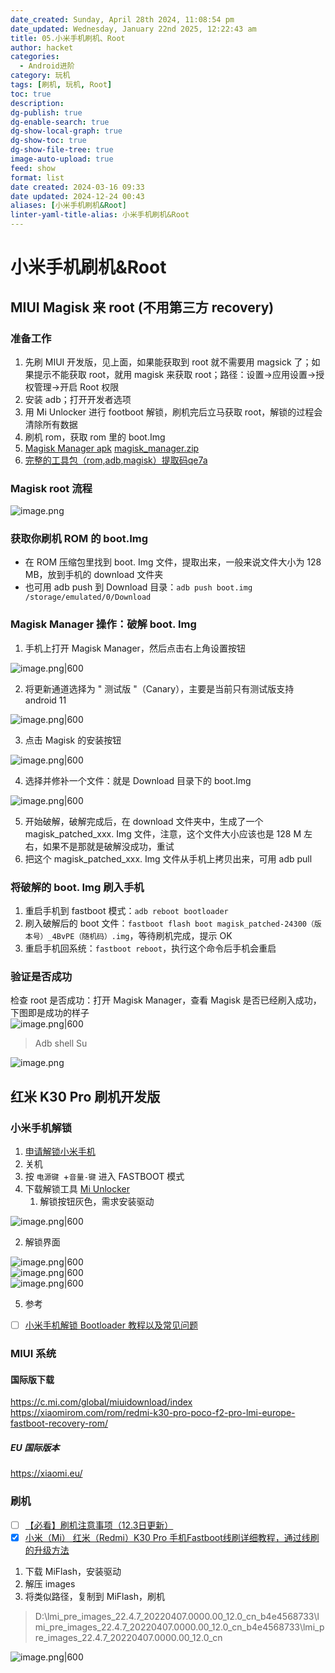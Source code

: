```yaml
---
date_created: Sunday, April 28th 2024, 11:08:54 pm
date_updated: Wednesday, January 22nd 2025, 12:22:43 am
title: 05.小米手机刷机、Root
author: hacket
categories:
  - Android进阶
category: 玩机
tags: [刷机, 玩机, Root]
toc: true
description: 
dg-publish: true
dg-enable-search: true
dg-show-local-graph: true
dg-show-toc: true
dg-show-file-tree: true
image-auto-upload: true
feed: show
format: list
date created: 2024-03-16 09:33
date updated: 2024-12-24 00:43
aliases: [小米手机刷机&Root]
linter-yaml-title-alias: 小米手机刷机&Root
---
```


# 小米手机刷机&Root

## MIUI Magisk 来 root (不用第三方 recovery)

### 准备工作

1. 先刷 MIUI 开发版，见上面，如果能获取到 root 就不需要用 magsick 了；如果提示不能获取 root，就用 magisk 来获取 root；路径：设置→应用设置→授权管理→开启 Root 权限
2. 安装 adb；打开开发者选项
3. 用 Mi Unlocker 进行 footboot 解锁，刷机完后立马获取 root，解锁的过程会清除所有数据
4. 刷机 rom，获取 rom 里的 boot.Img
5. [Magisk Manager apk](https://github.com/topjohnwu/magisk_files/blob/canary/app-debug.apk) [magisk_manager.zip](https://www.yuque.com/attachments/yuque/0/2023/zip/694278/1686503738752-83ac6106-94bd-426c-9bae-68c50144d397.zip?_lake_card=%7B%22src%22%3A%22https%3A%2F%2Fwww.yuque.com%2Fattachments%2Fyuque%2F0%2F2023%2Fzip%2F694278%2F1686503738752-83ac6106-94bd-426c-9bae-68c50144d397.zip%22%2C%22name%22%3A%22magisk_manager.zip%22%2C%22size%22%3A11990659%2C%22ext%22%3A%22zip%22%2C%22source%22%3A%22%22%2C%22status%22%3A%22done%22%2C%22download%22%3Atrue%2C%22taskId%22%3A%22u921721ba-2f4e-40cb-8fb6-1286f7f2565%22%2C%22taskType%22%3A%22upload%22%2C%22type%22%3A%22application%2Fx-zip-compressed%22%2C%22__spacing%22%3A%22both%22%2C%22mode%22%3A%22title%22%2C%22id%22%3A%22u9fb8d092%22%2C%22margin%22%3A%7B%22top%22%3Atrue%2C%22bottom%22%3Atrue%7D%2C%22card%22%3A%22file%22%7D)
6. [完整的工具包（rom,adb,magisk）提取码qe7a](https://pan.baidu.com/s/1GfkAZWYqGVnefZcf0VRhyQ#/)

### Magisk root 流程

![image.png](https://cdn.nlark.com/yuque/0/2023/png/694278/1686502248089-796a43d2-2265-4bf4-b218-9ee9516dce17.png#averageHue=%23f9f0ea&clientId=u3aa21e56-84f9-4&from=paste&height=357&id=u6bd5fcfd&originHeight=360&originWidth=1129&originalType=url&ratio=1.5&rotation=0&showTitle=false&size=60570&status=done&style=none&taskId=uedce2a15-1bcc-4a83-8050-f89cdfdb3f8&title=&width=1121)

### 获取你刷机 ROM 的 boot.Img

- 在 ROM 压缩包里找到 boot. Img 文件，提取出来，一般来说文件大小为 128 MB，放到手机的 download 文件夹
- 也可用 adb push 到 Download 目录：`adb push boot.img /storage/emulated/0/Download`

### Magisk Manager 操作：破解 boot. Img

1. 手机上打开 Magisk Manager，然后点击右上角设置按钮

![image.png|600](https://cdn.nlark.com/yuque/0/2023/png/694278/1686502944107-71618398-9e7b-438e-928f-f766ebca4039.png#averageHue=%231b1a19&clientId=u3aa21e56-84f9-4&from=paste&height=254&id=ubc35b6fe&originHeight=727&originWidth=1233&originalType=binary&ratio=1.5&rotation=0&showTitle=false&size=217389&status=done&style=none&taskId=u2ea8fde8-04fb-449f-9b66-e0ed284cad3&title=&width=430)

2. 将更新通道选择为 " 测试版 "（Canary），主要是当前只有测试版支持 android 11

![image.png|600](https://cdn.nlark.com/yuque/0/2023/png/694278/1686502990061-3e5133cd-c33e-4918-b678-9bfbf00f41cb.png#averageHue=%2313100e&clientId=u3aa21e56-84f9-4&from=paste&height=170&id=ubdee1fe0&originHeight=499&originWidth=1252&originalType=binary&ratio=1.5&rotation=0&showTitle=false&size=116822&status=done&style=none&taskId=ue07c8616-54f5-4cb2-86dc-cda1e8618de&title=&width=427)

3. 点击 Magisk 的安装按钮

![image.png|600](https://cdn.nlark.com/yuque/0/2023/png/694278/1686503024234-4d87cd54-5a4b-44fd-9bff-a0d8880e0ad8.png#averageHue=%231a1919&clientId=u3aa21e56-84f9-4&from=paste&height=238&id=u2d38a40d&originHeight=691&originWidth=1251&originalType=binary&ratio=1.5&rotation=0&showTitle=false&size=201866&status=done&style=none&taskId=uef4edc3e-a946-44ca-91eb-05591ec9e1c&title=&width=431)

4. 选择并修补一个文件：就是 Download 目录下的 boot.Img

![image.png|600](https://cdn.nlark.com/yuque/0/2023/png/694278/1686503096105-0bdfa822-56af-498b-9c2f-a09a75498642.png#averageHue=%231f1f1f&clientId=u3aa21e56-84f9-4&from=paste&height=949&id=u1be07e15&originHeight=2400&originWidth=1080&originalType=binary&ratio=1.5&rotation=0&showTitle=false&size=212548&status=done&style=none&taskId=u0386a2fa-e032-48ef-9232-1056645633a&title=&width=427)

5. 开始破解，破解完成后，在 download 文件夹中，生成了一个 magisk_patched_xxx. Img 文件，注意，这个文件大小应该也是 128 M 左右，如果不是那就是破解没成功，重试
6. 把这个 magisk_patched_xxx. Img 文件从手机上拷贝出来，可用 adb pull

### 将破解的 boot. Img 刷入手机

1. 重启手机到 fastboot 模式：`adb reboot bootloader`
2. 刷入破解后的 boot 文件：`fastboot flash boot magisk_patched-24300（版本号）_4BvPE（随机码）.img`，等待刷机完成，提示 OK
3. 重启手机回系统：`fastboot reboot`，执行这个命令后手机会重启

### 验证是否成功

检查 root 是否成功：打开 Magisk Manager，查看 Magisk 是否已经刷入成功，下图即是成功的样子<br>![image.png|600](https://cdn.nlark.com/yuque/0/2023/png/694278/1686503321608-e3e10362-b2cb-4631-b0ce-22de0b8de816.png#averageHue=%231c1b1b&clientId=u3aa21e56-84f9-4&from=paste&height=900&id=u707159ca&originHeight=2400&originWidth=1080&originalType=binary&ratio=1.5&rotation=0&showTitle=false&size=147393&status=done&style=none&taskId=u5cb701fe-3c9b-4892-bc46-bba2f146c40&title=&width=405)

> Adb shell
> Su

![image.png](https://cdn.nlark.com/yuque/0/2023/png/694278/1686502115683-d384b122-78ce-4cca-8201-b390f083e80e.png#averageHue=%23171616&clientId=u3aa21e56-84f9-4&from=paste&height=687&id=u049e5087&originHeight=2400&originWidth=1080&originalType=binary&ratio=1.5&rotation=0&showTitle=false&size=160186&status=done&style=none&taskId=u6e969c5f-fc59-404e-8c11-fd7aa2e565d&title=&width=309)

## 红米 K30 Pro 刷机开发版

### 小米手机解锁

1. [申请解锁小米手机](http://www.miui.com/unlock/index.html)
2. 关机
3. 按 ` 电源键  `+`音量-键` 进入 FASTBOOT 模式
4. 下载解锁工具 [Mi Unlocker](http://www.miui.com/unlock/download.html)
   1. 解锁按钮灰色，需求安装驱动

![image.png|600](https://cdn.nlark.com/yuque/0/2023/png/694278/1686461695827-18e371f5-e4b7-4e63-a1e2-07d33e2e4483.png#averageHue=%23f6f5f4&clientId=ua020f958-ebb0-4&from=paste&height=279&id=u18954275&originHeight=840&originWidth=1230&originalType=binary&ratio=1.5&rotation=0&showTitle=false&size=107118&status=done&style=none&taskId=ufb239690-7f84-4027-afa2-4648aad820c&title=&width=409)

2. 解锁界面

![image.png|600](https://cdn.nlark.com/yuque/0/2023/png/694278/1686461728827-8f0f5bcd-b70c-45cb-a315-6e6626cf6096.png#averageHue=%23f6f5f5&clientId=ua020f958-ebb0-4&from=paste&height=283&id=u9aa118d2&originHeight=840&originWidth=1230&originalType=binary&ratio=1.5&rotation=0&showTitle=false&size=105735&status=done&style=none&taskId=u498af353-5918-4603-8958-5883621f882&title=&width=415)<br>![image.png|600](https://cdn.nlark.com/yuque/0/2023/png/694278/1686467456753-c3072a26-5803-4a86-9529-1241fedfce12.png#averageHue=%23f7f7f7&clientId=ue7a7de85-bacb-4&from=paste&height=283&id=u09a0a2af&originHeight=840&originWidth=1230&originalType=binary&ratio=1.5&rotation=0&showTitle=false&size=54883&status=done&style=none&taskId=ue03f4900-3281-47b6-ba1f-352330e43c5&title=&width=415)<br>![image.png|600](https://cdn.nlark.com/yuque/0/2023/png/694278/1686467719387-2d74c829-c406-463a-aa6a-e3c9281c6442.png#averageHue=%23f7f7f7&clientId=ue7a7de85-bacb-4&from=paste&height=286&id=u851eb865&originHeight=840&originWidth=1230&originalType=binary&ratio=1.5&rotation=0&showTitle=false&size=64839&status=done&style=none&taskId=u2b92ef40-179a-4c93-b120-cfe16751ac5&title=&width=419)

5. 参考

- [ ] [小米手机解锁 Bootloader 教程以及常见问题](https://web.vip.miui.com/page/info/mio/mio/detail?postId=4378807)

### MIUI 系统

#### 国际版下载

<https://c.mi.com/global/miuidownload/index><br><https://xiaomirom.com/rom/redmi-k30-pro-poco-f2-pro-lmi-europe-fastboot-recovery-rom/>

##### EU 国际版本

<https://xiaomi.eu/>

### 刷机

- [ ] [【必看】刷机注意事项（12.3日更新）](https://web.vip.miui.com/page/info/mio/mio/detail?postId=32681233&app_version=dev.20051)
- [x] [小米（Mi） 红米（Redmi）K30 Pro 手机Fastboot线刷详细教程，通过线刷的升级方法](https://onfix.cn/course/319?bid=1&mid=90)

1. 下载 MiFlash，安装驱动
2. 解压 images
3. 将类似路径，复制到 MiFlash，刷机

> D:\lmi_pre_images_22.4.7_20220407.0000.00_12.0_cn_b4e4568733\lmi_pre_images_22.4.7_20220407.0000.00_12.0_cn_b4e4568733\lmi_pre_images_22.4.7_20220407.0000.00_12.0_cn

![image.png|600](https://cdn.nlark.com/yuque/0/2023/png/694278/1686468792489-d8f7844e-c266-4d45-8a15-37a40d11286e.png#averageHue=%23f2f2f2&clientId=ue7a7de85-bacb-4&from=paste&height=390&id=uf4364a2b&originHeight=1119&originWidth=1692&originalType=binary&ratio=1.5&rotation=0&showTitle=false&size=78271&status=done&style=none&taskId=u40520432-75e7-4779-9188-2da9906b007&title=&width=590)
